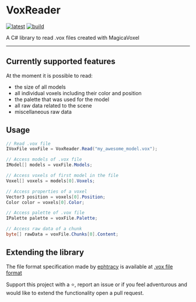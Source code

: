 # VoxReader

[![latest](https://img.shields.io/nuget/v/VoxReader)](https://www.nuget.org/packages/VoxReader/)
[![build](https://gitlab.com/sandrofigo/VoxReader/badges/master/pipeline.svg?key_text=build)](https://gitlab.com/sandrofigo/VoxReader/-/pipelines?page=1&scope=all&ref=master)

A C# library to read .vox files created with MagicaVoxel

---

## Currently supported features

At the moment it is possible to read:
- the size of all models
- all individual voxels including their color and position
- the palette that was used for the model
- all raw data related to the scene
- miscellaneous raw data

## Usage

```csharp
// Read .vox file
IVoxFile voxFile = VoxReader.Read("my_awesome_model.vox");

// Access models of .vox file
IModel[] models = voxFile.Models;

// Access voxels of first model in the file
Voxel[] voxels = models[0].Voxels;

// Access properties of a voxel
Vector3 position = voxels[0].Position;
Color color = voxels[0].Color;

// Access palette of .vox file
IPalette palette = voxFile.Palette;

// Access raw data of a chunk
byte[] rawData = voxFile.Chunks[0].Content;
```

## Extending the library

The file format specification made by [ephtracy](https://github.com/ephtracy) is available at [.vox file format](https://github.com/ephtracy/voxel-model/blob/master/MagicaVoxel-file-format-vox.txt)

Support this project with a ⭐️, report an issue or if you feel adventurous and would like to extend the functionality open a pull request.
